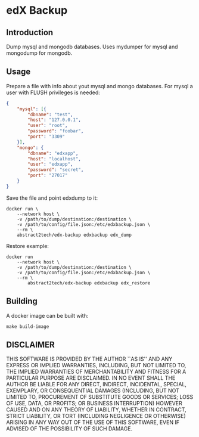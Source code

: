 edX Backup
==========

Introduction
------------

Dump mysql and mongodb databases. Uses mydumper for mysql and mongodump for mongodb.

Usage
-----

Prepare a file with info about yout mysql and mongo databases.
For mysql a user with FLUSH privileges is needed:

```json
{
    "mysql": [{
        "dbname": "test",
        "host": "127.0.0.1",
        "user": "root",
        "password": "foobar",
        "port": "3309"
    }],
    "mongo": {
        "dbname": "edxapp",
        "host": "localhost",
        "user": "edxapp",
        "password": "secret",
        "port": "27017"
    }
}
```

Save the file and point edxdump to it:

    docker run \
        --network host \
        -v /path/to/dump/destination:/destination \
        -v /path/to/config/file.json:/etc/edxbackup.json \
        --rm \
        abstract2tech/edx-backup edxbackup edx_dump

Restore example:

    docker run
        --network host \
        -v /path/to/dump/destination:/destination \
        -v /path/to/config/file.json:/etc/edxbackup.json \
        --rm \
            abstract2tech/edx-backup edxbackup edx_restore


Building
--------

A docker image can be built with:

    make build-image


DISCLAIMER
----------

THIS SOFTWARE IS PROVIDED BY THE AUTHOR ``AS IS'' AND ANY EXPRESS OR IMPLIED WARRANTIES, INCLUDING, BUT NOT LIMITED TO, THE IMPLIED WARRANTIES OF MERCHANTABILITY AND FITNESS FOR A PARTICULAR PURPOSE ARE DISCLAIMED. IN NO EVENT SHALL THE AUTHOR BE LIABLE FOR ANY DIRECT, INDIRECT, INCIDENTAL, SPECIAL, EXEMPLARY, OR CONSEQUENTIAL DAMAGES (INCLUDING, BUT NOT LIMITED TO, PROCUREMENT OF SUBSTITUTE GOODS OR SERVICES; LOSS OF USE, DATA, OR PROFITS; OR BUSINESS INTERRUPTION) HOWEVER CAUSED AND ON ANY THEORY OF LIABILITY, WHETHER IN CONTRACT, STRICT LIABILITY, OR TORT (INCLUDING NEGLIGENCE OR OTHERWISE) ARISING IN ANY WAY OUT OF THE USE OF THIS SOFTWARE, EVEN IF ADVISED OF THE POSSIBILITY OF SUCH DAMAGE.
